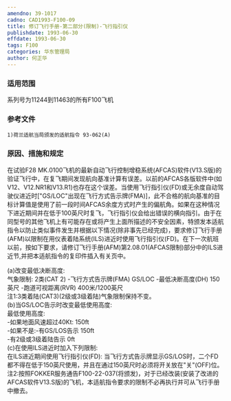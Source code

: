 ```yaml
---
amendno: 39-1017  
cadno: CAD1993-F100-09  
title: 修订飞行手册-第二部分(限制)-飞行指引仪  
publishdate: 1993-06-30  
effdate: 1993-06-30  
tags: F100  
categories: 华东管理局  
author: 何正华  
---
```

  
### 适用范围  
系列号为11244到11463的所有F100飞机  
  
<!--more-->  
### 参考文件  
    1)荷兰适航当局颁发的适航指令 93-062(A)  
  
### 原因、措施和规定  
在试验F28 MK.0100飞机的最新自动飞行控制增稳系统(AFCAS)软件(V13.S版)的验证飞行中，在复飞期间发现航向基准计算有误差。以前的AFCAS各版软件中(如 V12、V12.NR1和V13.R1)也存在这个误差。当使用飞行指引仪(FD)或无余度自动驾驶仪进近时["GS/LOC"出现在飞行方式告示牌(FMA)]，此不合格的航向基准的目标计算值是使用了前一段时间AFCAS余度方式时产生的偏航角。如果在这种情况下进近期间并在低于100英尺时复飞，飞行指引仪会给出错误的横向指引。由于在同型号的其他飞机上有可能存在或将产生上面所描述的不安全因素，特颁发本适航指令以防止类似事件发生并根据以下情况(除非事先已经完成)，要求修订飞行手册(AFM)以限制在用仪表着陆系统(ILS)进近时使用飞行指引仪(FD)。在下一次航班以前，按如下要求，请修订飞行手册(AFM)第2.08.01(AFCAS限制)部分中的ILS进近节,并把本适航指令的复印件插入有关页中。  
  
(a)改变最低决断高度:  
气象限制: 2类(CAT 2) -飞行方式告示牌(FMA) GS/LOC -最低决断高度(DH) 150英尺 -跑道可视距离(RVR) 400米/1200英尺  
注1:3类着陆(CAT3)(2级或3级着陆)气象限制保持不变。  
(b)当GS/LOC告示时改变最低使用高度:  
最低使用高度:  
-如果地面风速超过40Kt:  150ft  
-如果不是:-有GS/LOS告示  150ft  
-有2级或3级着陆告示  0ft  
(c)在使用ILS进近时加入下列限制:  
在ILS进近期间使用飞行指引仪(FD):     当飞行方式告示牌显示GS/LOS时，二个FD都不得在低于150英尺使用，并且在通过150英尺时必须将开关放在"关"(OFF)位。  
    注2:按照FOKKER服务通告F100-22-037(将颁发)，对于已经改装(安装了改进的AFCAS软件V13.S版)的飞机，本适航指令要求的限制不必再执行并可从飞行手册中撤去。  
